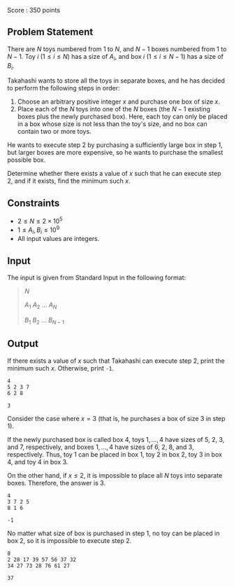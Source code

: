 Score : $350$ points

## Problem Statement

There are $N$ toys numbered from $1$ to $N$, and $N-1$ boxes numbered from $1$ to $N-1$.
Toy $i\ (1 \leq i \leq N)$ has a size of $A_i$, and box $i\ (1 \leq i \leq N-1)$ has a size of $B_i$.

Takahashi wants to store all the toys in separate boxes, and he has decided to perform the following steps in order:

1. Choose an arbitrary positive integer $x$ and purchase one box of size $x$.
2. Place each of the $N$ toys into one of the $N$ boxes (the $N-1$ existing boxes plus the newly purchased box).
Here, each toy can only be placed in a box whose size is not less than the toy's size, and no box can contain two or more toys.

He wants to execute step $2$ by purchasing a sufficiently large box in step $1$, but larger boxes are more expensive, so he wants to purchase the smallest possible box.

Determine whether there exists a value of $x$ such that he can execute step $2$, and if it exists, find the minimum such $x$.

## Constraints

- $2 \leq N \leq 2 \times 10^5$
- $1 \leq A_i, B_i \leq 10^9$
- All input values are integers.

## Input

The input is given from Standard Input in the following format:

> $N$
> 
> $A_1$ $A_2$ $\dots$ $A_N$
> 
> $B_1$ $B_2$ $\dots$ $B_{N-1}$

## Output

If there exists a value of $x$ such that Takahashi can execute step $2$, print the minimum such $x$. Otherwise, print `-1`.

```input1
4
5 2 3 7
6 2 8
```

```output1
3
```

Consider the case where $x=3$ (that is, he purchases a box of size $3$ in step $1$).

If the newly purchased box is called box $4$, toys $1,\dots,4$ have sizes of $5$, $2$, $3$, and $7$, respectively, and boxes $1,\dots,4$ have sizes of $6$, $2$, $8$, and $3$, respectively.
Thus, toy $1$ can be placed in box $1$, toy $2$ in box $2$, toy $3$ in box $4$, and toy $4$ in box $3$.

On the other hand, if $x \leq 2$, it is impossible to place all $N$ toys into separate boxes.
Therefore, the answer is $3$.

```input2
4
3 7 2 5
8 1 6
```

```output2
-1
```

No matter what size of box is purchased in step $1$, no toy can be placed in box $2$, so it is impossible to execute step $2$.

```input3
8
2 28 17 39 57 56 37 32
34 27 73 28 76 61 27
```

```output3
37
```